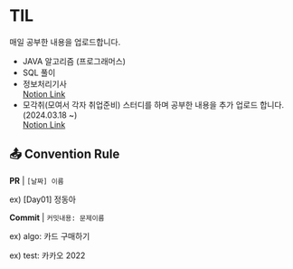 # TIL 

매일 공부한 내용을 업로드합니다. 


- JAVA 알고리즘 (프로그래머스)
- SQL 풀이
- 정보처리기사 </br>
  [Notion Link](https://jdaerror.notion.site/jdaerror/46e0b0a2240046cbbee7485b6aa04c09?v=ae1fd36d283e4720a38bd0919ab4c0d3)
- 모각취(모여서 각자 취업준비) 스터디를 하며 공부한 내용을 추가 업로드 합니다. (2024.03.18 ~)</br>
  [Notion Link](https://www.notion.so/04dfec43007d44f3a74676b01e814ec8)


## 📤 Convention Rule
**PR** | `[날짜] 이름 `

ex) [Day01] 정동아

**Commit** | `커밋내용: 문제이름`

ex) algo: 카드 구매하기

ex) test: 카카오 2022


<br/><br/>
